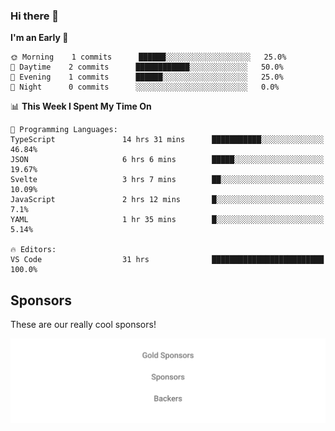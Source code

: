 ### Hi there 👋

<!--
**alexanderniebuhr/alexanderniebuhr** is a ✨ _special_ ✨ repository because its `README.md` (this file) appears on your GitHub profile.

Here are some ideas to get you started:

- 🔭 I’m currently working on ...
- 🌱 I’m currently learning ...
- 👯 I’m looking to collaborate on ...
- 🤔 I’m looking for help with ...
- 💬 Ask me about ...
- 📫 How to reach me: ...
- 😄 Pronouns: ...
- ⚡ Fun fact: ...
-->

<!--START_SECTION:waka-->
**I'm an Early 🐤** 

```text
🌞 Morning    1 commits      ██████░░░░░░░░░░░░░░░░░░░   25.0% 
🌆 Daytime    2 commits      ████████████░░░░░░░░░░░░░   50.0% 
🌃 Evening    1 commits      ██████░░░░░░░░░░░░░░░░░░░   25.0% 
🌙 Night      0 commits      ░░░░░░░░░░░░░░░░░░░░░░░░░   0.0%

```


📊 **This Week I Spent My Time On** 

```text
💬 Programming Languages: 
TypeScript               14 hrs 31 mins      ███████████░░░░░░░░░░░░░░   46.84% 
JSON                     6 hrs 6 mins        █████░░░░░░░░░░░░░░░░░░░░   19.67% 
Svelte                   3 hrs 7 mins        ██░░░░░░░░░░░░░░░░░░░░░░░   10.09% 
JavaScript               2 hrs 12 mins       █░░░░░░░░░░░░░░░░░░░░░░░░   7.1% 
YAML                     1 hr 35 mins        █░░░░░░░░░░░░░░░░░░░░░░░░   5.14%

🔥 Editors: 
VS Code                  31 hrs              █████████████████████████   100.0%

```


<!--END_SECTION:waka-->

## Sponsors

These are our really cool sponsors!

<!-- sponsors -->

<!-- sponsors -->

<p align="center">
  <a href="https://github.com/sponsors/alexanderniebuhr">
    <img src='./sponsors.svg'/>
  </a>
</p>
